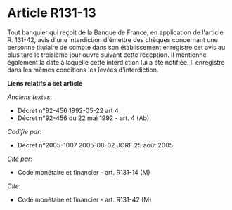 # Article R131-13

Tout banquier qui reçoit de la Banque de France, en application de l'article R. 131-42, avis d'une interdiction d'émettre des
chèques concernant une personne titulaire de compte dans son établissement enregistre cet avis au plus tard le troisième jour
ouvré suivant cette réception. Il mentionne également la date à laquelle cette interdiction lui a été notifiée. Il enregistre
dans les mêmes conditions les levées d'interdiction.

**Liens relatifs à cet article**

_Anciens textes_:

  - Décret n°92-456 1992-05-22 art 4
  - Décret n°92-456 du 22 mai 1992 - art. 4 (Ab)

_Codifié par_:

  - Décret n°2005-1007 2005-08-02 JORF 25 août 2005

_Cité par_:

  - Code monétaire et financier - art. R131-14 (M)

_Cite_:

  - Code monétaire et financier - art. R131-42 (M)
